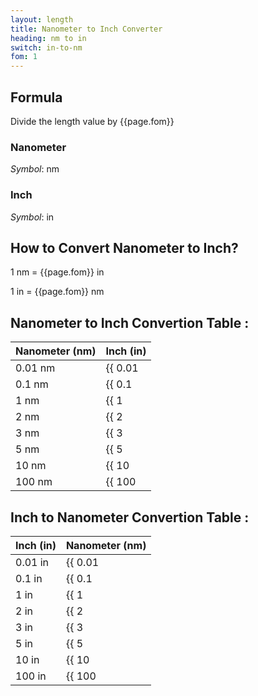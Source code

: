 ```yaml
---
layout: length
title: Nanometer to Inch Converter
heading: nm to in
switch: in-to-nm
fom: 1
---
```


## Formula
Divide the length value by {{page.fom}}

### Nanometer
*Symbol*: nm

### Inch
*Symbol*: in

## How to Convert Nanometer to Inch?
1 nm = {{page.fom}} in

1 in = {{page.fom}} nm

## Nanometer to Inch Convertion Table :

| Nanometer (nm) | Inch (in) |
| ---- | ---- |
| 0.01 nm | {{ 0.01 | divided_by: page.fom | round: 5 }} in |
| 0.1 nm | {{ 0.1 | divided_by: page.fom | round: 5 }} in |
| 1 nm | {{ 1 | divided_by: page.fom | round: 5 }} in |
| 2 nm | {{ 2 | divided_by: page.fom | round: 5 }} in |
| 3 nm | {{ 3 | divided_by: page.fom | round: 5 }} in |
| 5 nm | {{ 5 | divided_by: page.fom | round: 5 }} in |
| 10 nm | {{ 10 | divided_by: page.fom | round: 5 }} in |
| 100 nm | {{ 100 | divided_by: page.fom | round: 5 }} in |

## Inch to Nanometer Convertion Table :

| Inch (in) | Nanometer (nm) |
| ---- | ---- |
| 0.01 in | {{ 0.01 | times: page.fom | round: 5 }} nm |
| 0.1 in | {{ 0.1 | times: page.fom | round: 5 }} nm |
| 1 in | {{ 1 | times: page.fom | round: 5 }} nm |
| 2 in | {{ 2 | times: page.fom | round: 5 }} nm |
| 3 in | {{ 3 | times: page.fom | round: 5 }} nm |
| 5 in | {{ 5 | times: page.fom | round: 5 }} nm |
| 10 in | {{ 10 | times: page.fom | round: 5 }} nm |
| 100 in | {{ 100 | times: page.fom | round: 5 }} nm |

<script>
selectInput[0].selected = true
selectOutput[4].selected = true
</script>
